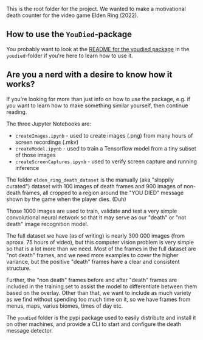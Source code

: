 This is the root folder for the project. 
We wanted to make a motivational death counter for the video game Elden Ring (2022). 

## How to use the `YouDied`-package

You probably want to look at the [README for the youdied package][ydrm] in the `youdied`-folder 
if you're here to learn how to use it. 
 

[ydrm]: https://github.com/fauskanger/elden-ring-you-died/tree/main/youdied

## Are you a nerd with a desire to know how it works?

If you're looking for more than just info on how to use the package,
e.g. if you want to learn how to make something similar yourself, 
then continue reading. 

The three Jupyter Notebooks are:

 - `createImages.ipynb` - used to create images (.png) from many hours of screen recordings (.mkv) 
 - `createModel.ipynb`  - used to train a Tensorflow model from a tiny subset of those images
 - `createScreenCaptures.ipynb` - used to verify screen capture and running inference

The folder `elden_ring_death_dataset` is the manually (aka "sloppily curated") dataset 
with 100 images of death frames and 900 images of non-death frames, 
all cropped to a region around the "YOU DIED" message shown by the game when the player dies. (Duh)

Those 1000 images are used to train, validate and test a very simple convolutional neural network 
so that it may serve as our "death" or "not death" image recognition model.

The full dataset we have (as of writing) is nearly 300 000 images (from aproxx. 75 hours of video), 
but this computer vision problem is very simple so that is a lot more than we need.
Most of the frames in the full dataset are "not death" frames, and we need more examples to 
cover the higher variance, but the positive "death" frames have a clear and consistent 
structure. 

Further, the "non death" frames before and after "death" frames are included in the training set 
to assist the model to differentiate between them based on the overlay. 
Other than that, we want to include as much variety as we find without spending too much 
time on it, so we have frames from menus, maps, varius biomes, times of day etc.

The `youdied` folder is the pypi package used to easily distribute and install it on other machines, 
and provide a CLI to start and configure the death message detector. 